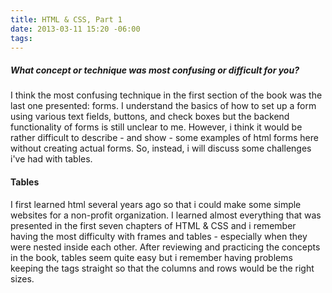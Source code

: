 ```yaml
---
title: HTML & CSS, Part 1
date: 2013-03-11 15:20 -06:00
tags:
---
```


<h5>What concept or technique was most confusing or difficult for you?</h5>

I think the most confusing technique in the first section of the book was the last one presented: forms. I understand the basics of how to set up a form using various text fields, buttons, and check boxes but the backend functionality of forms is still unclear to me. However, i think it would be rather difficult to describe - and show - some examples of html forms here without creating actual forms. So, instead, i will discuss some challenges i've had with tables.

<h4>Tables</h4>

I first learned html several years ago so that i could make some simple websites for a non-profit organization. I learned almost everything that was presented in the first seven chapters of HTML & CSS and i remember having the most difficulty with frames and tables - especially when they were nested inside each other. After reviewing and practicing the concepts in the book, tables seem quite easy but i remember having problems keeping the tags straight so that the columns and rows would be the right sizes.